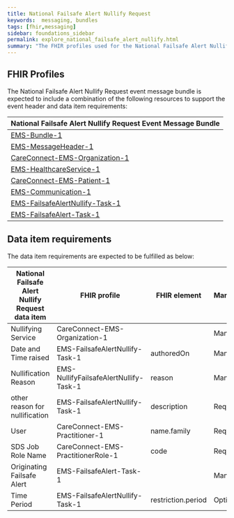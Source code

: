 ```yaml
---
title: National Failsafe Alert Nullify Request
keywords:  messaging, bundles
tags: [fhir,messaging]
sidebar: foundations_sidebar
permalink: explore_national_failsafe_alert_nullify.html
summary: "The FHIR profiles used for the National Failsafe Alert Nullify Request event message bundle"
---
```


## FHIR Profiles ##
The National Failsafe Alert Nullify Request event message bundle is expected to include a combination of the following resources to support the event header and data item requirements:

| National Failsafe Alert Nullify Request Event Message Bundle       |
|-------------------------------------------|
| [EMS-Bundle-1](https://fhir.nhs.uk/STU3/StructureDefinition/EMS-Bundle-1)                              |
| [EMS-MessageHeader-1](https://fhir.nhs.uk/STU3/StructureDefinition/EMS-MessageHeader-1)                       |
| [CareConnect-EMS-Organization-1](https://fhir.nhs.uk/STU3/StructureDefinition/CareConnect-EMS-Organization-1)                |
| [EMS-HealthcareService-1](https://fhir.nhs.uk/STU3/StructureDefinition/EMS-HealthcareService-1)                   |
| [CareConnect-EMS-Patient-1](https://fhir.nhs.uk/STU3/StructureDefinition/CareConnect-EMS-Patient-1)                     |
| [EMS-Communication-1](https://fhir.nhs.uk/STU3/StructureDefinition/EMS-Communication-1)                       |
| [EMS-FailsafeAlertNullify-Task-1](https://fhir.nhs.uk/STU3/StructureDefinition/EMS-FailsafeAlertNullify-Task-1)                      |
| [EMS-FailsafeAlert-Task-1](https://fhir.nhs.uk/STU3/StructureDefinition/EMS-FailsafeAlert-Task-1)                      |

## Data item requirements  ##

The data item requirements are expected to be fulfilled as below:

| National Failsafe Alert Nullify Request data item | FHIR profile               | FHIR element                     | Mandatory/Required/Optional |
|--------------------------|----------------------------|----------------------------------|-----------------------------|
| Nullifying Service                  | CareConnect-EMS-Organization-1 |                                  | Mandatory                   |
| Date and Time raised     | EMS-FailsafeAlertNullify-Task-1       | authoredOn                       | Mandatory                   |
| Nullification Reason            | EMS-NullifyFailsafeAlertNullify-Task-1       | reason                    |        Mandatory            |
| other reason for nullification         | EMS-FailsafeAlertNullify-Task-1       | description                  |     Required               |
| User              | CareConnect-EMS-Practitioner-1      | name.family                      | Requiredl                   |
| SDS Job Role Name         | CareConnect-EMS-PractitionerRole-1      | code                       | Required                   |
| Originating Failsafe Alert        | EMS-FailsafeAlert-Task-1      |                        | Mandatory                   |
| Time Period               | EMS-FailsafeAlertNullify-Task-1      |restriction.period | Optional                  |











